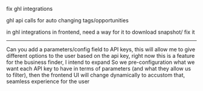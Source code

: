 fix ghl integrations

ghl api calls for auto changing tags/opportunities

in ghl integrations in frontend, need a way for it to download snapshot/ fix it


-------

Can you add a parameters/config field to API keys, this will allow me to give different options to the user based on the api key,
right now this is a feature for the business finder, I intend to expand
So we pre-configuration what we want each API key to have in terms of parameters (and what they allow us to filter),
then the frontend UI will change dynamically to accustom that,
seamless experience for the user

